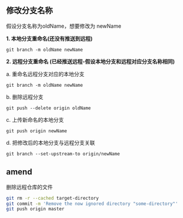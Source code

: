 
## 修改分支名称

假设分支名称为oldName，想要修改为 newName

**1. 本地分支重命名(还没有推送到远程)**

```shell
git branch -m oldName newName
```

**2. 远程分支重命名 (已经推送远程-假设本地分支和远程对应分支名称相同)**  

a. 重命名远程分支对应的本地分支

```shell
git branch -m oldName newName
```

b. 删除远程分支

```shell
git push --delete origin oldName
```

c. 上传新命名的本地分支

```shell
git push origin newName
```

d. 把修改后的本地分支与远程分支关联

```shell
git branch --set-upstream-to origin/newName
```


##  amend


删除远程仓库的文件

```bash
git rm -r --cached target-directory
git commit -m 'Remove the now ignored directory "some-directory"'
git push origin master
```